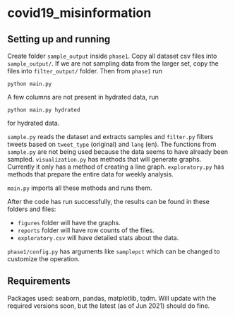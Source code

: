 # covid19_misinformation

## Setting up and running
Create folder `sample_output` inside `phase1`. Copy all dataset csv files into `sample_output/`. If we are not sampling data from the larger set, copy the files into `filter_output/` folder. Then from `phase1` run 

    python main.py

A few columns are not present in hydrated data, run

    python main.py hydrated

for hydrated data.

`sample.py` reads the dataset and extracts samples and `filter.py` filters tweets based on `tweet_type` (original) and `lang` (en). The functions from `sample.py` are not being used because the data seems to have already been sampled. `visualization.py` has methods that will generate graphs. Currently it only has a method of creating a line graph. `exploratory.py` has methods that prepare the entire data for weekly analysis.

`main.py` imports all these methods and runs them.

After the code has run successfully, the results can be found in these folders and files:
- `figures` folder will have the graphs.
- `reports` folder will have row counts of the files.
- `exploratory.csv` will have detailed stats about the data.

`phase1/config.py` has arguments like `samplepct` which can be changed to customize the operation.

## Requirements
Packages used: seaborn, pandas, matplotlib, tqdm. Will update with the required versions soon, but the latest (as of Jun 2021) should do fine.